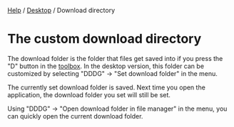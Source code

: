 [Help](../index.md) / [Desktop](../desktop.md) / Download directory

# The custom download directory

The download folder is the folder that files get saved into if you press the "D" button in the
[toolbox](../toolbox.md). In the desktop version, this folder can be customized by selecting "DDDG" -> "Set download
folder" in the menu.

The currently set download folder is saved. Next time you open the application, the download folder you set will still
be set.

Using "DDDG" -> "Open download folder in file manager" in the menu, you can quickly open the current download folder.

